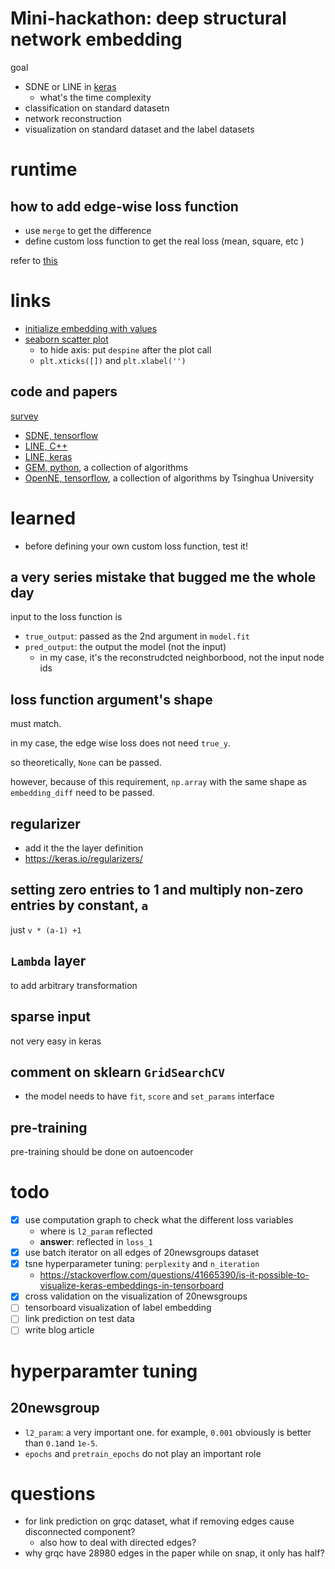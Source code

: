 # Mini-hackathon: deep structural network embedding

goal

- SDNE or LINE in [keras](https://keras.io/) 
  - what's the time complexity
- classification on standard datasetn
- network reconstruction
- visualization on standard dataset and the label datasets

# runtime

## how to add edge-wise loss function

- use `merge` to get the difference
- define custom loss function to get the real loss (mean, square, etc )

refer to [this](https://github.com/palash1992/GEM/blob/master/gem/embedding/sdne.py)

# links

- [initialize embedding with values](https://github.com/fchollet/keras/issues/853#issuecomment-149644701)
- [seaborn scatter plot](https://chrisalbon.com/python/seaborn_scatterplot.html)
  - to hide axis: put `despine` after the plot call
  - `plt.xticks([])` and `plt.xlabel('')`

## code and papers

[survey](https://arxiv.org/pdf/1705.02801.pdf)


- [SDNE, tensorflow](https://github.com/suanrong/SDNE)
- [LINE, C++](https://github.com/tangjianpku/LINE)
- [LINE, keras](https://github.com/VahidooX/LINE)
- [GEM, python](https://github.com/palash1992/GEM), a collection of algorithms
- [OpenNE, tensorflow](https://github.com/thunlp/OpenNE), a collection of algorithms by Tsinghua University


# learned

- before defining your own custom loss function, test it!

## a very series mistake that bugged me the whole day

input to the loss function is

- `true_output`: passed as the 2nd argument in `model.fit`
- `pred_output`: the output the model (not the input)
  - in my case, it's the reconstrudcted neighborbood, not the input node ids


## loss function argument's shape

must match.

in my case, the edge wise loss does not need `true_y`. 

so theoretically, `None` can be passed. 

however, because of this requirement, `np.array` with the same shape as `embedding_diff` need to be passed.

## regularizer

- add it the the layer definition
- https://keras.io/regularizers/

## setting zero entries to 1 and multiply non-zero entries by constant, `a`

just `v * (a-1) +1`

## `Lambda` layer

to add arbitrary transformation

## sparse input

not very easy in keras

## comment on sklearn `GridSearchCV`

- the model needs to have `fit`, `score` and `set_params` interface

## pre-training

pre-training should be done on autoencoder

# todo

- [X] use computation graph to check what the different loss variables
  - where is `l2_param` reflected
  - **answer**: reflected in `loss_1`
- [X] use batch iterator on all edges of 20newsgroups dataset
- [X] tsne hyperparameter tuning: `perplexity` and `n_iteration`
  - https://stackoverflow.com/questions/41665390/is-it-possible-to-visualize-keras-embeddings-in-tensorboard
- [X] cross validation on the visualization of 20newsgroups
- [ ] tensorboard visualization of label embedding
- [ ] link prediction on test data
- [ ] write blog article

# hyperparamter tuning

## 20newsgroup

- `l2_param`:  a very important one. for example, `0.001` obviously is better than `0.1`and `1e-5`. 
- `epochs` and `pretrain_epochs` do not play an important role



# questions

- for link prediction on grqc dataset, what if removing edges cause disconnected component?
  - also how to deal with directed edges?
- why grqc have 28980 edges in the paper while on snap, it only has half?